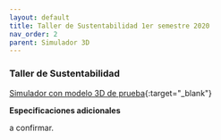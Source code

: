 ```yaml
---
layout: default
title: Taller de Sustentabilidad 1er semestre 2020
nav_order: 2
parent: Simulador 3D
---
```


### Taller de Sustentabilidad

[Simulador con modelo 3D de prueba](http://udesa.cristianreynaga.com/simulador_sustentabilidad_r115/){:target="_blank"}

**Especificaciones adicionales**

a confirmar.
